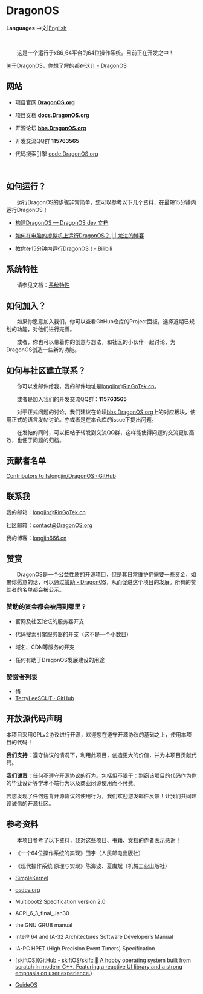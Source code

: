 # DragonOS

**Languages** 中文|[English](README_EN.md)

&nbsp;

&emsp;&emsp;这是一个运行于x86_64平台的64位操作系统。目前正在开发之中！

[关于DragonOS，你想了解的都在这儿 - DragonOS](https://dragonos.org/uncategorized/summary/)

## 网站

- 项目官网  **[DragonOS.org](https://dragonos.org)**

- 项目文档  **[docs.DragonOS.org](https://docs.dragonos.org)**

- 开源论坛  **[bbs.DragonOS.org](https://bbs.dragonos.org)**

- 开发交流QQ群 **115763565**

- 代码搜索引擎 [code.DragonOS.org](http://code.dragonos.org)
  
  &nbsp;

## 如何运行？

&emsp;&emsp;运行DragonOS的步骤非常简单，您可以参考以下几个资料，在最短15分钟内运行DragonOS！

- [构建DragonOS — DragonOS dev 文档](https://docs.dragonos.org/zh_CN/latest/introduction/build_system.html#docker)

- [如何在电脑的虚拟机上运行DragonOS？ | | 龙进的博客](https://longjin666.cn/?p=1514)

- [教你在15分钟内运行DragonOS！- Bilibili](https://www.bilibili.com/video/BV1zF411w7s2?share_source=copy_web&vd_source=41ab4a1b73e6f65219a785923511517e)

## 系统特性

&emsp;&emsp;请参见文档：[系统特性](https://docs.dragonos.org/zh_CN/latest/introduction/features.html)

## 如何加入？

&emsp;&emsp;如果你愿意加入我们，你可以查看GitHub仓库的Project面板，选择近期已规划的功能，对他们进行完善。

&emsp;&emsp;或者，你也可以带着你的创意与想法，和社区的小伙伴一起讨论，为DragonOS创造一些新的功能。

## 如何与社区建立联系？

&emsp;&emsp;你可以发邮件给我，我的邮件地址是[longjin@RinGoTek.cn](mailto:longjin@RinGoTek.cn)。

&emsp;&emsp;或者是加入我们的开发交流QQ群：**115763565**

&emsp;&emsp;对于正式问题的讨论，我们建议在论坛[bbs.DragonOS.org](https://bbs.dragonos.org/)上的对应板块，使用正式的语言发帖讨论。亦或者是在本仓库的issue下提出问题。

&emsp;&emsp;在发帖的同时，可以把帖子转发到交流QQ群，这样能使得问题的交流更加高效，也便于问题的归档。

## 贡献者名单

[Contributors to fslongjin/DragonOS · GitHub](https://github.com/fslongjin/DragonOS/graphs/contributors)

## 联系我

我的邮箱：longjin@RinGoTek.cn

社区邮箱：contact@DragonOS.org

我的博客：[longjin666.cn](https://longjin666.cn)

## 赞赏

&emsp;&emsp;DragonOS是一个公益性质的开源项目，但是其日常维护仍需要一些资金，如果你愿意的话，可以通过[赞助 - DragonOS](https://dragonos.org/donate/)，从而促进这个项目的发展。所有的赞助者的名单都会被公示。

### 赞助的资金都会被用到哪里？

- 官网及社区论坛的服务器开支

- 代码搜索引擎服务器的开支（这不是一个小数目）

- 域名、CDN等服务的开支

- 任何有助于DragonOS发展建设的用途

### 赞赏者列表

- 悟
- [TerryLeeSCUT · GitHub](https://github.com/TerryLeeSCUT)

## 开放源代码声明

本项目采用GPLv2协议进行开源，欢迎您在遵守开源协议的基础之上，使用本项目的代码！

**我们支持**：遵守协议的情况下，利用此项目，创造更大的价值，并为本项目贡献代码。

**我们谴责**：任何不遵守开源协议的行为。包括但不限于：剽窃该项目的代码作为你的毕业设计等学术不端行为以及商业闭源使用而不付费。

若您发现了任何违背开源协议的使用行为，我们欢迎您发邮件反馈！让我们共同建设诚信的开源社区。

## 参考资料

&emsp;&emsp;本项目参考了以下资料，我对这些项目、书籍、文档的作者表示感谢！

- 《一个64位操作系统的实现》田宇（人民邮电出版社）

- 《现代操作系统 原理与实现》陈海波、夏虞斌（机械工业出版社）

- [SimpleKernel](https://github.com/Simple-XX/SimpleKernel)

- [osdev.org](https://wiki.osdev.org/Main_Page)

- Multiboot2 Specification version 2.0

- ACPI_6_3_final_Jan30

- the GNU GRUB manual

- Intel® 64 and IA-32 Architectures Software Developer’s Manual

- IA-PC HPET (High Precision Event Timers) Specification

- [skiftOS]([GitHub - skiftOS/skift: 🥑 A hobby operating system built from scratch in modern C++. Featuring a reactive UI library and a strong emphasis on user experience.](https://github.com/skiftOS/skift))

- [GuideOS](https://github.com/Codetector1374/GuideOS)
